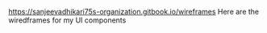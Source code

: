 
https://sanjeevadhikari75s-organization.gitbook.io/wireframes
Here are the wiredframes for my UI components
